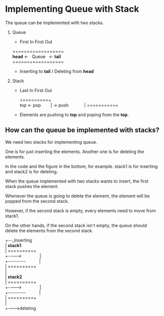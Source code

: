 # Implementing Queue with Stack

The queue can be implemented with two stacks.

1. Queue
	- First In First Out

	==================<br />
	**head** <-&nbsp;&nbsp;&nbsp;Queue&nbsp;&nbsp;&nbsp;<- **tail** <br />
	==================<br />

	- Inserting to **tail** / Deleting from **head**

2. Stack
	- Last In First Out

		==========+<br />
	top <- pop &nbsp;&nbsp;&nbsp;&nbsp;&nbsp;&nbsp;&nbsp;|
            -> push&nbsp;&nbsp;&nbsp;&nbsp;&nbsp;&nbsp;&nbsp;&nbsp;&nbsp;&nbsp;&nbsp;&nbsp;&nbsp;|
	==========+<br />

	- Elements are pushing to **top** and poping from the **top**.

## How can the queue be implemented with stacks?

We need two stacks for implementing queue.

One is for just inserting the elements. Another one is for deleting the elements.

In the code and the figure in the bottom, for example. stack1 is for inserting and stack2 is for deleting.

When the queue implemented with two stacks wants to insert, the first stack pushes the element. 

Whenever the queue is going to delete the element, the element will be popped from the second stack.

However, if the second stack is empty, every elements need to move from stack1.

On the other hands, if the second stack isn't empty, the queue should delete the elements from the second stack.

+--_Inserting<br/>
|	**stack1**<br/>
|	=========+<br/>
+---->&nbsp;&nbsp;&nbsp;&nbsp;&nbsp;&nbsp;&nbsp;&nbsp;&nbsp;&nbsp;&nbsp;&nbsp;&nbsp;&nbsp;  |<br/>
+--------- &nbsp;&nbsp;&nbsp;&nbsp;&nbsp;&nbsp;&nbsp;&nbsp;&nbsp;  |   	   <br/>
|	=========+<br/>
|	<br/>
|	**stack2**<br/>
|	=========+<br/>
+---->&nbsp;&nbsp;&nbsp;&nbsp;&nbsp;&nbsp;&nbsp;&nbsp;&nbsp;&nbsp;&nbsp;&nbsp;&nbsp;&nbsp;  |<br/>
+--------- &nbsp;&nbsp;&nbsp;&nbsp;&nbsp;&nbsp;&nbsp;&nbsp;&nbsp;   | <br/>
|	=========+<br/>
|<br/>
+--->deleting<br/>